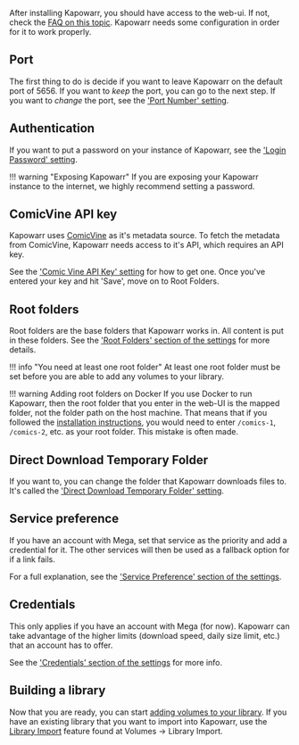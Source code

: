 After installing Kapowarr, you should have access to the web-ui. If not, check the [FAQ on this topic](../other_docs/faq.md#how-do-i-access-the-web-ui). Kapowarr needs some configuration in order for it to work properly.

## Port

The first thing to do is decide if you want to leave Kapowarr on the default port of 5656. If you want to _keep_ the port, you can go to the next step. If you want to _change_ the port, see the ['Port Number' setting](../settings/general.md#port-number).

## Authentication

If you want to put a password on your instance of Kapowarr, see the ['Login Password' setting](../settings/general.md#login-password).

!!! warning "Exposing Kapowarr"
	If you are exposing your Kapowarr instance to the internet, we highly recommend setting a password.

## ComicVine API key

Kapowarr uses [ComicVine](https://comicvine.gamespot.com/) as it's metadata source. To fetch the metadata from ComicVine, Kapowarr needs access to it's API, which requires an API key.

See the ['Comic Vine API Key' setting](../settings/general.md#comic-vine-api-key) for how to get one. Once you've entered your key and hit 'Save', move on to Root Folders.  

## Root folders

Root folders are the base folders that Kapowarr works in. All content is put in these folders. See the ['Root Folders' section of the settings](../settings/mediamanagement.md#root-folders) for more details.

!!! info "You need at least one root folder"
	At least one root folder must be set before you are able to add any volumes to your library.

!!! warning Adding root folders on Docker
	If you use Docker to run Kapowarr, then the root folder that you enter in the web-UI is the mapped folder, not the folder path on the host machine. That means that if you followed the [installation instructions](../installation/docker.md#launch-container), you would need to enter `/comics-1`, `/comics-2`, etc. as your root folder. This mistake is often made.

## Direct Download Temporary Folder

If you want to, you can change the folder that Kapowarr downloads files to. It's called the ['Direct Download Temporary Folder' setting](../settings/download.md#direct-download-temporary-folder).

## Service preference

If you have an account with Mega, set that service as the priority and add a credential for it. The other services will then be used as a fallback option for if a link fails.

For a full explanation, see the ['Service Preference' section of the settings](../settings/download.md#service-preference).  

## Credentials

This only applies if you have an account with Mega (for now). Kapowarr can take advantage of the higher limits (download speed, daily size limit, etc.) that an account has to offer.

See the ['Credentials' section of the settings](../settings/download.md#credentials) for more info.

## Building a library

Now that you are ready, you can start [adding volumes to your library](../general_info/managing_volume.md#adding-volumes-to-your-library). If you have an existing library that you want to import into Kapowarr, use the [Library Import](../general_info/features.md#library-import) feature found at Volumes -> Library Import.
